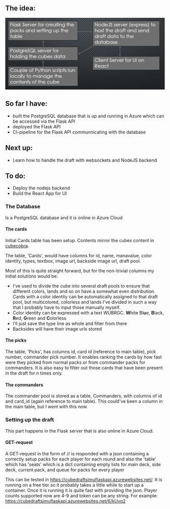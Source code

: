 ## The idea:

![](https://github.com/EeroAnt/CubeDraftSimulator/blob/main/Documentation/Architecture.PNG)

## So far I have:

 - built the PostgreSQL database that is up and running in Azure which can be accessed via the Flask API
 - deployed the Flask API
 - CI-pipeline for the Flask API communnicating with the database

## Next up:

 - Learn how to handle the draft with websockets and NodeJS backend

## To do:

 - Deploy the nodejs backend
 - Build the React App for UI

### The Database
Is a PostgreSQL database and it is online in Azure Cloud

#### The cards
Initial Cards table has been setup. Contents mirror the cubes content in [cubecobra](https://cubecobra.com/cube/overview/58otz).

The table, 'Cards', would have columns for id, name, manavalue, color identity, types, textbox, image url, backside image url, draft pool.

Most of this is quite straight forward, but for the non-trivial columns my initial solutions would be:
 - I've used to divide the cube into several draft pools to ensure that different colors, lands and so on have a somewhat even distribution. Cards with a color identity can be automatically assigned to that draft pool, but multicolored, colorless and lands I've divided in such a way that I probably have to input those manually myself.
 - Color identity can be expressed with a text WUBRGC. **W**hite Bl**u**e, **B**lack, **R**ed, **G**reen and **C**olorless
 - I'll just save the type line as whole and filter from there
 - Backsides will have their image urls stored

#### The picks
The table, 'Picks', has columns id, card id (reference to main table), pick number, commander pick number. It enables ranking the cards by how fast were they picked from normal packs or from commander packs for commanders. It is also easy to filter out those cards that have been present in the draft for n times only.

#### The commanders
The commander pool is stored as a table, Commanders, with columns of id and card_id (again reference to main table). This could've been a column in the main table, but I went with this now.

### Setting up the draft
This part happens in the Flask server that is also online in Azure Cloud.

#### GET-request
A GET-request in the form of <BASE URL>/<Player count>/<token> is responded with a json containing a correctly setup packs for each player for each round and also the 'table' which has 'seats' which is a dict containing empty lists for main deck, side deck, current pack, and queue for packs for every player 

This can be tested in https://cubedraftsimuflaskapi.azurewebsites.net/. It is running on a free tier so it probably takes a little while to start up a container. Once it is running it is quite fast with providing the json. Player counts supported now are 4-9 and token can be any string. For example: https://cubedraftsimuflaskapi.azurewebsites.net/6/kUvq2